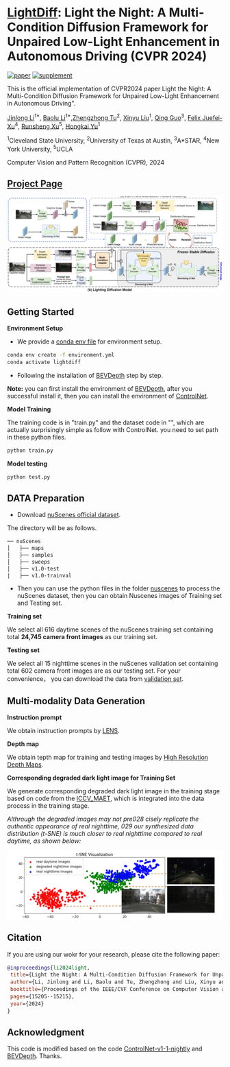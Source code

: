 <!--
 * @Descripttion: 
 * @version: 
 * @Author: Jinlong Li CSU PhD
 * @Date: 2024-07-10 20:59:10
 * @LastEditors: Jinlong Li CSU PhD
 * @LastEditTime: 2024-07-17 22:40:51
-->



# [LightDiff](https://openaccess.thecvf.com/content/CVPR2024/papers/Li_Light_the_Night_A_Multi-Condition_Diffusion_Framework_for_Unpaired_Low-Light_CVPR_2024_paper.pdf): Light the Night: A Multi-Condition Diffusion Framework for Unpaired Low-Light Enhancement in Autonomous Driving (CVPR 2024)


[![paper](https://img.shields.io/badge/arXiv-Paper-<COLOR>.svg)](https://arxiv.org/pdf/2404.04804)
[![supplement](https://img.shields.io/badge/Supplementary-Material-red)](./images/Supplementary_CVPR24_Light_the_Night.pdf)
<!-- [![video](https://img.shields.io/badge/Video-Presentation-F9D371)]() -->




This is the official implementation of CVPR2024 paper Light the Night: A Multi-Condition Diffusion Framework for Unpaired Low-Light Enhancement in Autonomous Driving".

[Jinlong Li](https://jinlong17.github.io/)<sup>1*</sup>, [Baolu Li]()<sup>1*</sup>,[Zhengzhong Tu](https://github.com/vztu)<sup>2</sup>, [Xinyu Liu]()<sup>1</sup>, [Qing Guo]()<sup>3</sup>, [Felix Juefei-Xu]()<sup>4</sup>, [Runsheng Xu](https://derrickxunu.github.io/)<sup>5</sup>, [Hongkai Yu]()<sup>1</sup>


<sup>1</sup>Cleveland State University, <sup>2</sup>University of Texas at Austin,  <sup>3</sup>A*STAR, <sup>4</sup>New York University, <sup>5</sup>UCLA

Computer Vision and Pattern Recognition (CVPR), 2024


## [Project Page](https://genforce.github.io/freecontrol/) <br>



![teaser](/images/lightdiff.png)


## Getting Started

**Environment Setup**
- We provide a [conda env file](environment.yml) for environment setup. 
```bash
conda env create -f environment.yml
conda activate lightdiff
```

- Following the installation of [BEVDepth](https://github.com/Megvii-BaseDetection/BEVDepth) step by step.

**Note:** you can first install the environment of [BEVDepth](https://github.com/Megvii-BaseDetection/BEVDepth), after you successful install it, then you can install the environment of [ControlNet](https://github.com/lllyasviel/ControlNet-v1-1-nightly).


**Model Training**

The training code is in "train.py" and the dataset code in "", which are actually surprisingly simple as follow with ControlNet. you need to set path in these python files.

```bash
python train.py
```


**Model testing**

```bash
python test.py
```

## DATA Preparation


- Download [nuScenes official dataset]().

The directory will be as follows.

```
── nuScenes
│   ├── maps
│   ├── samples
│   ├── sweeps
│   ├── v1.0-test
|   ├── v1.0-trainval
```

- Then you can use the python files in the folder [nuscenes](./nuscenes) to process the nuScenes dataset, then you can obtain Nuscenes images of Training set and Testing set.


**Training set**


We select all 616 daytime scenes of the nuScenes training set containing total **24,745 camera front images** as our training set. 


**Testing set**


We select all 15 nighttime scenes in the nuScenes validation set containing total 602 camera front images are as our testing set.  For your convenience， you can download the data from [validation set](https://drive.google.com/drive/folders/1nG5j3h7b8ERXezzprt1a4dRUHS-TpMeW?usp=sharing).

## Multi-modality Data Generation


**Instruction prompt**

We obtain instruction prompts by [LENS](https://github.com/ContextualAI/lens).


**Depth map**


We obtain tepth map for training and testing images by [High Resolution Depth Maps](https://github.com/thygate/stable-diffusion-webui-depthmap-script?tab=readme-ov-file#high-resolution-depth-maps-for-stable-diffusion-webui).


**Corresponding degraded dark light image for Training Set**

We generate corresponding degraded dark light image in the training stage based on code from the [ICCV_MAET](https://github.com/cuiziteng/ICCV_MAET), which is integrated into the data process in the training stage. 

_Althrough the degraded images may not pre028 cisely replicate the authentic appearance of real nighttime,
029 our synthesized data distribution (t-SNE) is much closer to real nighttime compared to real daytime, as shown below:_



<!-- ![teaser](/images/SNE.png) -->

<img src="./images/SNE.png" alt="Image description" width="900" style="display: block; margin: 0 auto;">


## Citation
 If you are using our wokr for your research, please cite the following paper:
 ```bibtex
@inproceedings{li2024light,
  title={Light the Night: A Multi-Condition Diffusion Framework for Unpaired Low-Light Enhancement in Autonomous Driving},
  author={Li, Jinlong and Li, Baolu and Tu, Zhengzhong and Liu, Xinyu and Guo, Qing and Juefei-Xu, Felix and Xu, Runsheng and Yu, Hongkai},
  booktitle={Proceedings of the IEEE/CVF Conference on Computer Vision and Pattern Recognition},
  pages={15205--15215},
  year={2024}
}
```



## Acknowledgment

This code is modified based on the code [ControlNet-v1-1-nightly](https://github.com/lllyasviel/ControlNet-v1-1-nightly) and [BEVDepth](https://github.com/Megvii-BaseDetection/BEVDepth). Thanks.